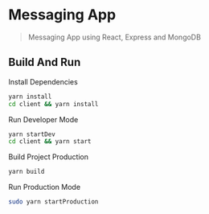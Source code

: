 # Messaging App

> Messaging App using React, Express and MongoDB

## Build And Run

Install Dependencies

```bash
yarn install
cd client && yarn install
```

Run Developer Mode

```bash
yarn startDev
cd client && yarn start
```

Build Project Production

```bash
yarn build
```

Run Production Mode

```bash
sudo yarn startProduction
```